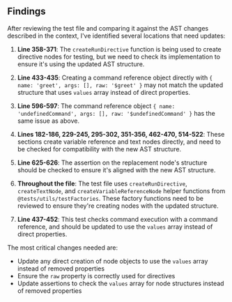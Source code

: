 ## Findings

After reviewing the test file and comparing it against the AST changes described in the context, I've identified several locations that need updates:

1. **Line 358-371**: The `createRunDirective` function is being used to create directive nodes for testing, but we need to check its implementation to ensure it's using the updated AST structure.

2. **Line 433-435**: Creating a command reference object directly with `{ name: 'greet', args: [], raw: '$greet' }` may not match the updated structure that uses `values` array instead of direct properties.

3. **Line 596-597**: The command reference object `{ name: 'undefinedCommand', args: [], raw: '$undefinedCommand' }` has the same issue as above.

4. **Lines 182-186, 229-245, 295-302, 351-356, 462-470, 514-522**: These sections create variable reference and text nodes directly, and need to be checked for compatibility with the new AST structure.

5. **Line 625-626**: The assertion on the replacement node's structure should be checked to ensure it's aligned with the new AST structure.

6. **Throughout the file**: The test file uses `createRunDirective`, `createTextNode`, and `createVariableReferenceNode` helper functions from `@tests/utils/testFactories`. These factory functions need to be reviewed to ensure they're creating nodes with the updated structure.

7. **Line 437-452**: This test checks command execution with a command reference, and should be updated to use the `values` array instead of direct properties.

The most critical changes needed are:
- Update any direct creation of node objects to use the `values` array instead of removed properties
- Ensure the `raw` property is correctly used for directives
- Update assertions to check the `values` array for node structures instead of removed properties